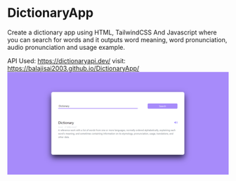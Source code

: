# DictionaryApp
Create a dictionary app using HTML, TailwindCSS And Javascript where you can search for words and it outputs word meaning, word pronunciation, audio pronunciation and usage example.

API Used:
https://dictionaryapi.dev/
visit: https://balajisai2003.github.io/DictionaryApp/
![](Screenshott.png)
